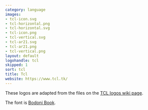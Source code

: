 ```yaml
---
category: language
images:
- tcl-icon.svg
- tcl-horizontal.png
- tcl-horizontal.svg
- tcl-icon.png
- tcl-vertical.svg
- tcl-ar21.svg
- tcl-ar21.png
- tcl-vertical.png
layout: default
logohandle: tcl
skipped: 1
sort: tcl
title: Tcl
website: https://www.tcl.tk/
---
```


These logos are adapted from the files on the [TCL logos wiki page](http://wiki.tcl.tk/854).

The font is [Bodoni Book](http://www.myfonts.com/fonts/bitstream/atf-bodoni/bodoni-book/?refby=vectorlogozone).
